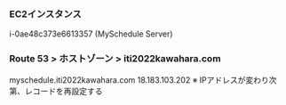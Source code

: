 ### EC2インスタンス
i-0ae48c373e6613357 (MySchedule Server)

### Route 53 > ホストゾーン > iti2022kawahara.com
myschedule.iti2022kawahara.com
18.183.103.202
※ IPアドレスが変わり次第、レコードを再設定する